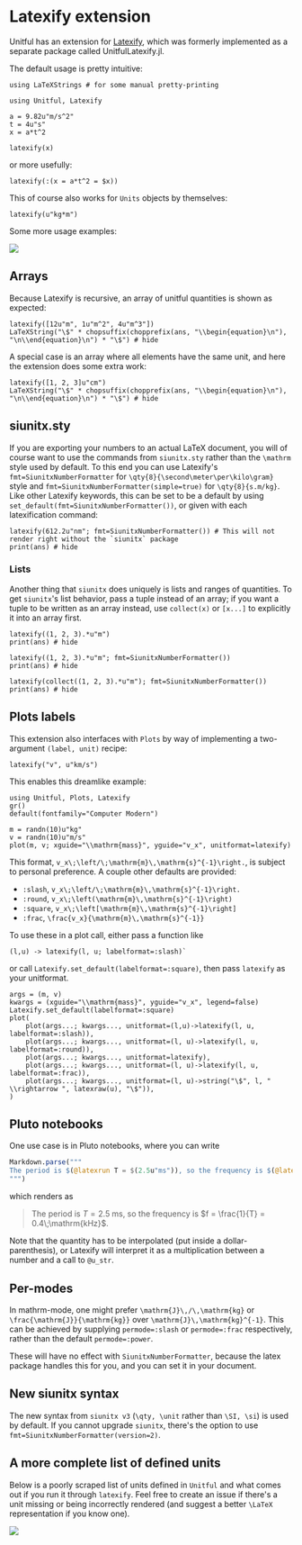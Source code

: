 # Latexify extension

Unitful has an extension for [Latexify](https://github.com/korsbo/Latexify.jl), which was formerly implemented as a separate package called UnitfulLatexify.jl.

The default usage is pretty intuitive:

```@setup main
using LaTeXStrings # for some manual pretty-printing
```

```@example main
using Unitful, Latexify

a = 9.82u"m/s^2"
t = 4u"s"
x = a*t^2

latexify(x)
```

or more usefully:

```@example main
latexify(:(x = a*t^2 = $x))
```

This of course also works for `Units` objects by themselves:

```@example main
latexify(u"kg*m")
```

Some more usage examples:

![](assets/latex-examples.png)


## Arrays

Because Latexify is recursive, an array of unitful quantities is shown as
expected:


```@example main
latexify([12u"m", 1u"m^2", 4u"m^3"])
LaTeXString("\$" * chopsuffix(chopprefix(ans, "\\begin{equation}\n"), "\n\\end{equation}\n") * "\$") # hide
```

A special case is an array where all elements have the same unit, and here
the extension does some extra work:
```@example main
latexify([1, 2, 3]u"cm")
LaTeXString("\$" * chopsuffix(chopprefix(ans, "\\begin{equation}\n"), "\n\\end{equation}\n") * "\$") # hide
```


## siunitx.sty

If you are exporting your numbers to an actual LaTeX document, you will of
course want to use the commands from `siunitx.sty` rather than the `\mathrm`
style used by default. To this end you can use Latexify's `fmt=SiunitxNumberFormatter` for `\qty{8}{\second\meter\per\kilo\gram}` style and `fmt=SiunitxNumberFormatter(simple=true)` for
`\qty{8}{s.m/kg}`. Like other Latexify keywords, this can be set to be a default
by using `set_default(fmt=SiunitxNumberFormatter())`, or given with each latexification
command:

```@example main
latexify(612.2u"nm"; fmt=SiunitxNumberFormatter()) # This will not render right without the `siunitx` package
print(ans) # hide
```

### Lists

Another thing that `siunitx` does uniquely is lists and ranges of quantities.
To get `siunitx`'s list behavior, pass a tuple instead of an array;
if you want a tuple to be written as an array instead, use `collect(x)` or `[x...]` to explicitly it into an array first.

```@example main
latexify((1, 2, 3).*u"m")
print(ans) # hide
```
```@example main
latexify((1, 2, 3).*u"m"; fmt=SiunitxNumberFormatter())
print(ans) # hide
```
```@example main
latexify(collect((1, 2, 3).*u"m"); fmt=SiunitxNumberFormatter())
print(ans) # hide
```


## Plots labels

This extension also interfaces with `Plots` by way of implementing a two-argument `(label, unit)` recipe:

```@example main
latexify("v", u"km/s")
```

This enables this dreamlike example:

```@example plot
using Unitful, Plots, Latexify 
gr()
default(fontfamily="Computer Modern")

m = randn(10)u"kg"
v = randn(10)u"m/s"
plot(m, v; xguide="\\mathrm{mass}", yguide="v_x", unitformat=latexify)
```

This format, ``v_x\;\left/\;\mathrm{m}\,\mathrm{s}^{-1}\right.``, is subject to personal
preference. A couple other defaults are provided:
- `:slash`, ``v_x\;\left/\;\mathrm{m}\,\mathrm{s}^{-1}\right.``
- `:round`, ``v_x\;\left(\mathrm{m}\,\mathrm{s}^{-1}\right)``
- `:square`, ``v_x\;\left[\mathrm{m}\,\mathrm{s}^{-1}\right]``
- `:frac`, ``\frac{v_x}{\mathrm{m}\,\mathrm{s}^{-1}}``

To use these in a plot call, either pass a function like 
```
(l,u) -> latexify(l, u; labelformat=:slash)` 
```
or call `Latexify.set_default(labelformat=:square)`, then pass `latexify` as your unitformat.

```@example plot
args = (m, v)
kwargs = (xguide="\\mathrm{mass}", yguide="v_x", legend=false)
Latexify.set_default(labelformat=:square)
plot(
	plot(args...; kwargs..., unitformat=(l,u)->latexify(l, u, labelformat=:slash)),
	plot(args...; kwargs..., unitformat=(l, u)->latexify(l, u, labelformat=:round)),
	plot(args...; kwargs..., unitformat=latexify),
	plot(args...; kwargs..., unitformat=(l, u)->latexify(l, u, labelformat=:frac)),
	plot(args...; kwargs..., unitformat=(l, u)->string("\$", l, " \\rightarrow ", latexraw(u), "\$")),
)
```

## Pluto notebooks
One use case is in Pluto notebooks, where you can
write

```julia
Markdown.parse("""
The period is $(@latexrun T = $(2.5u"ms")), so the frequency is $(@latexdefine f = 1/T post=u"kHz").
""")
```
which renders as

> The period is $T = 2.5\;\mathrm{ms}$, so the frequency is $f = \frac{1}{T} = 0.4\;\mathrm{kHz}$.

Note that the quantity has to be interpolated (put inside a
dollar-parenthesis), or Latexify will interpret it as a multiplication between
a number and a call to `@u_str`.


## Per-modes

In mathrm-mode, one might prefer ``\mathrm{J}\,/\,\mathrm{kg}`` or
``\frac{\mathrm{J}}{\mathrm{kg}}`` over ``\mathrm{J}\,\mathrm{kg}^{-1}``. This
can be achieved by supplying `permode=:slash` or `permode=:frac` respectively, rather than the default `permode=:power`.

These will have no effect with `SiunitxNumberFormatter`, because the latex package handles
this for you, and you can set it in your document.

## New siunitx syntax

The new syntax from `siunitx v3` (`\qty, \unit` rather
than `\SI, \si`) is used by default. If you cannot upgrade `siunitx`, there's the option
to use `fmt=SiunitxNumberFormatter(version=2)`.

## A more complete list of defined units

Below is a poorly scraped list of units defined in `Unitful` and what comes out
if you run it through `latexify`. Feel free to create an issue if there's a
unit missing or being incorrectly rendered (and suggest a better ``\LaTeX``
representation if you know one).

![](assets/latex-allunits.png)
